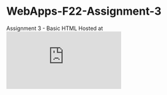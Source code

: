 # WebApps-F22-Assignment-3
Assignment 3 - Basic HTML
Hosted at ![my git hub website](https://github.com/44-563-Web-Apps-F22/44563-webapps-assignment-3-sravanth3108/blob/main/index.html)

